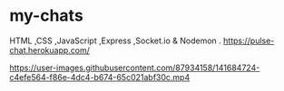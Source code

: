 # my-chats
HTML ,CSS ,JavaScript ,Express ,Socket.io & Nodemon .
https://pulse-chat.herokuapp.com/


https://user-images.githubusercontent.com/87934158/141684724-c4efe564-f86e-4dc4-b674-65c021abf30c.mp4
